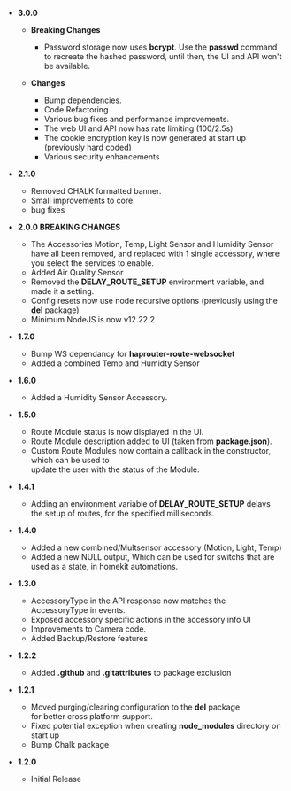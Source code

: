   - **3.0.0** 

    - **Breaking Changes**
      - Password storage now uses **bcrypt**.
        Use the **passwd** command to recreate the hashed password, until then, the UI and API won't be available.

    - **Changes**
      - Bump dependencies.
      - Code Refactoring
      - Various bug fixes and performance improvements.
      - The web UI and API now has rate limiting (100/2.5s)
      - The cookie encryption key is now generated at start up (previously hard coded)
      - Various security enhancements 

  - **2.1.0**

    - Removed CHALK formatted banner.
    - Small improvements to core
    - bug fixes

  - **2.0.0 BREAKING CHANGES**

    - The Accessories Motion, Temp, Light Sensor and Humidity Sensor have all been removed,
      and replaced with 1 single accessory, where you select the services to enable.
    - Added Air Quality Sensor
    - Removed the **DELAY_ROUTE_SETUP** environment variable, and made it a setting.
    - Config resets now use node recursive options (previously using the **del** package)
    - Minimum NodeJS is now v12.22.2

  - **1.7.0**

    - Bump WS dependancy for **haprouter-route-websocket**
    - Added a combined Temp and Humidty Sensor

  - **1.6.0**

    - Added a Humidity Sensor Accessory.

  - **1.5.0**

    - Route Module status is now displayed in the UI.
    - Route Module description added to UI (taken from **package.json**).
    - Custom Route Modules now contain a callback in the constructor, which can be used to  
      update the user with the status of the Module.

  - **1.4.1**

    - Adding an environment variable of **DELAY_ROUTE_SETUP** delays the setup of routes, for the specified milliseconds.

  - **1.4.0**

    - Added a new combined/Multsensor accessory (Motion, Light, Temp)
    - Added a new NULL output, Which can be used for switchs that are used as a state, in homekit automations.

  - **1.3.0**

    - AccessoryType in the API response now matches the AccessoryType in events.  
    - Exposed accessory specific actions in the accessory info UI  
    - Improvements to Camera code.  
    - Added Backup/Restore features

  - **1.2.2**

    - Added **.github** and **.gitattributes** to package exclusion  

  - **1.2.1**

    - Moved purging/clearing configuration to the **del** package  
      for better cross platform support.  
    - Fixed potential exception when creating **node_modules** directory on start up  
    - Bump Chalk package

  - **1.2.0**

    - Initial Release